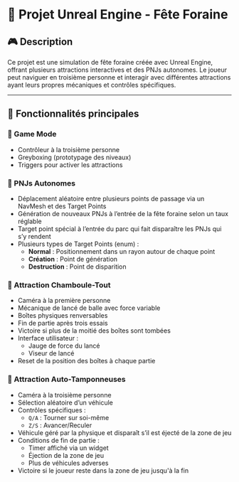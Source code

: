 # 🎡 Projet Unreal Engine - Fête Foraine

## 🎮 Description
Ce projet est une simulation de fête foraine créée avec Unreal Engine, offrant plusieurs attractions interactives et des PNJs autonomes. Le joueur peut naviguer en troisième personne et interagir avec différentes attractions ayant leurs propres mécaniques et contrôles spécifiques.

---

## 🚀 Fonctionnalités principales

### 🔹 Game Mode
- Contrôleur à la troisième personne
- Greyboxing (prototypage des niveaux)
- Triggers pour activer les attractions

### 🏃 PNJs Autonomes
- Déplacement aléatoire entre plusieurs points de passage via un NavMesh et des Target Points
- Génération de nouveaux PNJs à l’entrée de la fête foraine selon un taux réglable
- Target point spécial à l’entrée du parc qui fait disparaître les PNJs qui s’y rendent
- Plusieurs types de Target Points (enum) :
  - **Normal** : Positionnement dans un rayon autour de chaque point
  - **Création** : Point de génération
  - **Destruction** : Point de disparition

### 🎯 Attraction Chamboule-Tout
- Caméra à la première personne
- Mécanique de lancé de balle avec force variable
- Boîtes physiques renversables
- Fin de partie après trois essais
- Victoire si plus de la moitié des boîtes sont tombées
- Interface utilisateur : 
  - Jauge de force du lancé
  - Viseur de lancé
- Reset de la position des boîtes à chaque partie

### 🚗 Attraction Auto-Tamponneuses
- Caméra à la troisième personne
- Sélection aléatoire d’un véhicule
- Contrôles spécifiques :
  - `Q/A` : Tourner sur soi-même
  - `Z/S` : Avancer/Reculer
- Véhicule géré par la physique et disparaît s’il est éjecté de la zone de jeu
- Conditions de fin de partie :
  - Timer affiché via un widget
  - Éjection de la zone de jeu
  - Plus de véhicules adverses
- Victoire si le joueur reste dans la zone de jeu jusqu'à la fin



